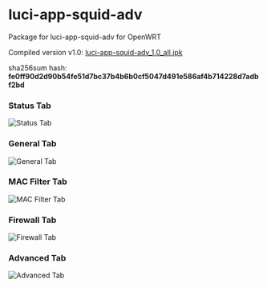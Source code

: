 # luci-app-squid-adv

Package for luci-app-squid-adv for OpenWRT

Compiled version v1.0: [luci-app-squid-adv_1.0_all.ipk](https://github.com/xptsp/openwrt-packages/releases/download/luci-app-squid-adv_1.0/luci-app-squid-adv_1.0_all.ipk)

sha256sum hash: **fe0ff90d2d90b54fe51d7bc37b4b6b0cf5047d491e586af4b714228d7adbf2bd**

### Status Tab
![Status Tab](https://github.com/xptsp/openwrt-packages/blob/main/luci-app-squid-adv/.github/images/general.png?raw=true)

### General Tab
![General Tab](https://github.com/xptsp/openwrt-packages/blob/main/luci-app-squid-adv/.github/images/proxy.png?raw=true)

### MAC Filter Tab
![MAC Filter Tab](https://github.com/xptsp/openwrt-packages/blob/main/luci-app-squid-adv/.github/images/config.png?raw=true)

### Firewall Tab
![Firewall Tab](https://github.com/xptsp/openwrt-packages/blob/main/luci-app-squid-adv/.github/images/ca_install.png?raw=true)

### Advanced Tab
![Advanced Tab](https://github.com/xptsp/openwrt-packages/blob/main/luci-app-squid-adv/.github/images/advanced.png?raw=true)
